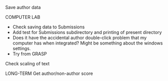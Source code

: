 Save author data

COMPUTER LAB
* Check saving data to Submissions 
* Add test for Submissions subdirectory and printing of present directory
* Does it have the accidental author double-click problem that my computer has when integrated? Might be something about the windows settings.
* Try from GRASP

Check scaling of text

LONG-TERM
Get author/non-author score

